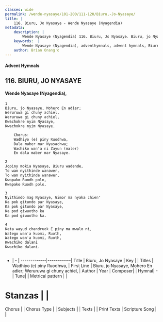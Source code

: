 ```yaml
---
classes: wide
permalink: /wende-nyasaye/101-200/111-120/Biuru,-Jo-Nyasaye/
title: |
    116. Biuru, Jo Nyasaye - Wende Nyasaye (Nyagendia)
metadata:
    description: |
        Wende Nyasaye (Nyagendia) 116. Biuru, Jo Nyasaye. Biuru, jo Nyasaye, Mohero En adier; Weruruwa gi chuny achiel, Weruruwa gi chuny achiel, Kwachokre nyim Nyasaye, Kwachokre nyim Nyasaye.  	Chorus: 	Wadhiyo (e) piny Ruodhwa, 	Dala maber mar Nyasachwa; 	Wachiko wan'a ni Zayun (maler) 	En dala maber mar Nyasaye.  
    keywords:  |
        Wende Nyasaye (Nyagendia), adventhymnals, advent hymnals, Biuru, Jo Nyasaye, Biuru, jo Nyasaye, Mohero En adier; Weruruwa gi chuny achiel,. Wadhiyo (e) piny Ruodhwa,
    author: Brian Onang'o
---
```


#### Advent Hymnals
## 116. BIURU, JO NYASAYE
####  Wende Nyasaye (Nyagendia),

```txt
1
Biuru, jo Nyasaye, Mohero En adier;
Weruruwa gi chuny achiel,
Weruruwa gi chuny achiel,
Kwachokre nyim Nyasaye,
Kwachokre nyim Nyasaye.

	Chorus:
	Wadhiyo (e) piny Ruodhwa,
	Dala maber mar Nyasachwa;
	Wachiko wan'a ni Zayun (maler)
	En dala maber mar Nyasaye.

2
Jopiny mokia Nyasaye, Biuru wadende,
To wan nyithinde wanawer,
To wan nyithinde wanawer,
Kwapako Ruodh polo,
Kwapako Ruodh polo.

3
Nyithindo mag Nyasaye, Gimor ma nyaka chien'
Ka pok gitundo par Nyasaye,
Ka pok gitundo par Nyasaye,
Ka pod giwuotho ka
Ka pod giwuotho ka.

4
Kata wayud chandruok E piny ma mwalo ni,
Watego wan'a kuomi, Ruoth,
Watego wan'a kuomi, Ruoth,
Kwachiko dalani
Kwachiko dalani.



```

- |   -  |
-------------|------------|
Title | Biuru, Jo Nyasaye |
Key |  |
Titles | Wadhiyo (e) piny Ruodhwa, |
First Line | Biuru, jo Nyasaye, Mohero En adier; Weruruwa gi chuny achiel, |
Author | 
Year | 
Composer| |
Hymnal|  - |
Tune|  |
Metrical pattern | |
# Stanzas |  |
Chorus |  |
Chorus Type |  |
Subjects | |
Texts |  |
Print Texts | 
Scripture Song |  |
    
